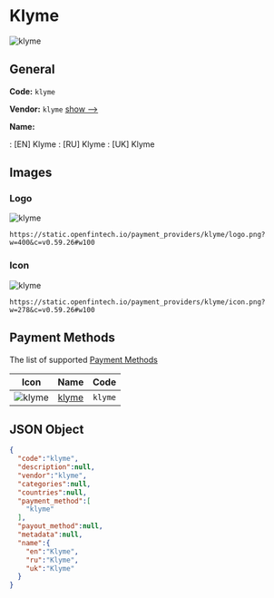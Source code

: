 
# Klyme 
![klyme](https://static.openfintech.io/payment_providers/klyme/logo.png?w=400&c=v0.59.26#w100)  

## General 
 
**Code:** `klyme` 
 
**Vendor:** `klyme` [show -->](/vendors/klyme/) 
 
**Name:** 
 
:	[EN] Klyme 
:	[RU] Klyme 
:	[UK] Klyme 
 

## Images 

### Logo 
 
![klyme](https://static.openfintech.io/payment_providers/klyme/logo.png?w=400&c=v0.59.26#w100)  

```
https://static.openfintech.io/payment_providers/klyme/logo.png?w=400&c=v0.59.26#w100
```  

### Icon 
 
![klyme](https://static.openfintech.io/payment_providers/klyme/icon.png?w=278&c=v0.59.26#w100)  

```
https://static.openfintech.io/payment_providers/klyme/icon.png?w=278&c=v0.59.26#w100
```  

## Payment Methods 
 
The list of supported [Payment Methods](/payment-methods/) 

|Icon|Name|Code| 
|:---:|:---:|:---:| 
|![klyme](https://static.openfintech.io/payment_methods/klyme/icon.png?w=278&c=v0.59.26#w100) |[klyme](/payment-methods/klyme/)|`klyme`| 
 

## JSON Object 

```json
{
  "code":"klyme",
  "description":null,
  "vendor":"klyme",
  "categories":null,
  "countries":null,
  "payment_method":[
    "klyme"
  ],
  "payout_method":null,
  "metadata":null,
  "name":{
    "en":"Klyme",
    "ru":"Klyme",
    "uk":"Klyme"
  }
}
```  
